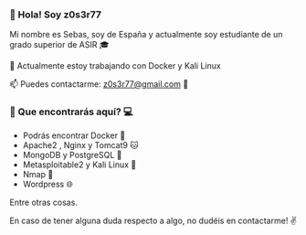 ### :bust_in_silhouette: Hola! Soy z0s3r77

Mi nombre es Sebas, soy de España y actualmente soy estudiante de un grado superior de ASIR :mortar_board:

🌱 Actualmente estoy trabajando con Docker y Kali Linux

📫 Puedes contactarme: z0s3r77@gmail.com :email:

### :mag_right: Que encontrarás aquí? :computer:

   - Podrás encontrar Docker :whale2:
   - Apache2 , Nginx y Tomcat9 :cat:
   - MongoDB y PostgreSQL :bookmark_tabs:
   - Metasploitable2 y Kali Linux :space_invader:
   - Nmap :eyes:
   - Wordpress :globe_with_meridians:

Entre otras cosas. 

En caso de tener alguna duda respecto a algo, no dudéis en contactarme! :v:


<!---
z0s3r77/z0s3r77 is a ✨ special ✨ repository because its `README.md` (this file) appears on your GitHub profile.
You can click the Preview link to take a look at your changes.
--->
